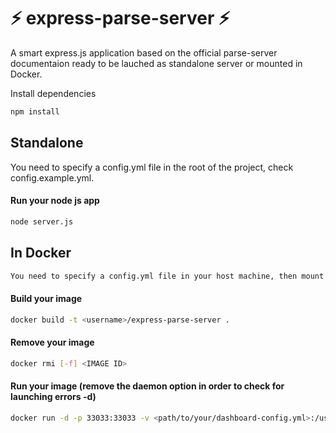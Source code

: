 # :zap: express-parse-server :zap:
A smart express.js application based on the official parse-server documentaion ready to be lauched as standalone server or mounted in Docker.

Install dependencies 
```sh
npm install
```

## Standalone
You need to specify a config.yml file in the root of the project, check config.example.yml.

#### Run your node js app
```sh
node server.js
```

## In Docker
```sh
You need to specify a config.yml file in your host machine, then mount it when launching the container, check config.example.yml.
```
#### Build your image
```sh
docker build -t <username>/express-parse-server .
```
#### Remove your image
```sh
docker rmi [-f] <IMAGE ID>
```
#### Run your image (remove the daemon option in order to check for launching errors -d)
```sh
docker run -d -p 33033:33033 -v <path/to/your/dashboard-config.yml>:/usr/src/app/dashboard-config.yml -v <path/to/your/server-config.yml>:/usr/src/app/server-config.yml <username>/express-parse-server
```
